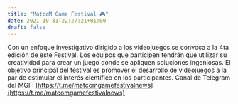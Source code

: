 ```yaml
---
title: "MatcoM Game Festival 🎮"
date: 2021-10-31T22:27:21+01:00
draft: false
---
```


Con un enfoque investigativo dirigido a los videojuegos se convoca a la 4ta edición de
este Festival. Los equipos que participen tendrán que utilizar su creatividad para crear
un juego donde se apliquen soluciones ingeniosas. El objetivo principal del festival es
promover el desarrollo de videojuegos a la par de estimular el interés científico en los
participantes.
Canal de Telegram del MGF: [https://t.me/matcomgamefestivalnews](https://t.me/matcomgamefestivalnews)